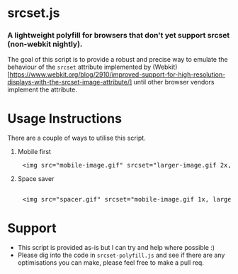 # srcset.js

### A lightweight polyfill for browsers that don't yet support srcset (non-webkit nightly).

The goal of this script is to provide a robust and precise way to emulate the behaviour of the `srcset` attribute implemented by (Webkit)[https://www.webkit.org/blog/2910/improved-support-for-high-resolution-displays-with-the-srcset-image-attribute/] until other browser vendors implement the attribute.

Usage Instructions
======

There are a couple of ways to utilise this script.

1. Mobile first
<pre>
	&lt;img src="mobile-image.gif" srcset="larger-image.gif 2x, even-larger-image.gif 3x"&gt;
</pre>

2. Space saver
<pre>
	
	&lt;img src="spacer.gif" srcset="mobile-image.gif 1x, larger-image.gif 2x, even-larger-image.gif 3x"&gt;
</pre>


Support
======
- This script is provided as-is but I can try and help where possible :)
- Please dig into the code in `srcset-polyfill.js` and see if there are any optimisations you can make, please feel free to make a pull req.

